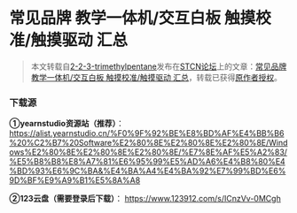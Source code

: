 # 常见品牌 教学一体机/交互白板 触摸校准/触摸驱动 汇总

> 本文转载自[2-2-3-trimethylpentane](https://forum.smart-teach.cn/u/2-2-3-trimethylpentane)发布在[STCN论坛](https://forum.smart-teach.cn/)上的文章：[常见品牌 教学一体机/交互白板 触摸校准/触摸驱动 汇总](https://forum.smart-teach.cn/d/699)，转载已获得[原作者授权](https://github.com/TEHS-TECH/CN-e-learning/issues/15#issue-3484354303)。

### 下载源

**①yearnstudio资源站（推荐）**：
https://alist.yearnstudio.cn/%F0%9F%92%BE%E8%BD%AF%E4%BB%B6%20%C2%B7%20Software%E2%80%8E%E2%80%8E%E2%80%8E/Windows%E2%80%8E%E2%80%8E%E2%80%8E/%E7%8E%AF%E5%A2%83/%E5%B8%B8%E8%A7%81%E6%95%99%E5%AD%A6%E4%B8%80%E4%BD%93%E6%9C%BA&%E4%BA%A4%E4%BA%92%E7%99%BD%E6%9D%BF%E9%A9%B1%E5%8A%A8

**②123云盘（需要登录后下载）**：
https://www.123912.com/s/ICnzVv-0MCgh